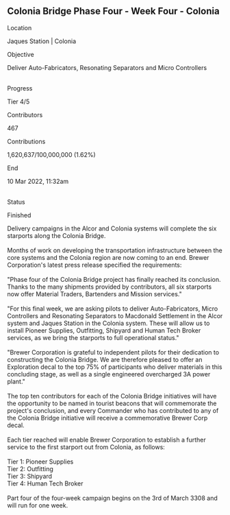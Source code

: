 ## Colonia Bridge Phase Four - Week Four - Colonia

Location

Jaques Station \| Colonia

Objective

Deliver Auto-Fabricators, Resonating Separators and Micro Controllers

\
Progress

Tier 4/5

Contributors

467

Contributions

1,620,637/100,000,000 (1.62%)

End

10 Mar 2022, 11:32am

\
Status

Finished

Delivery campaigns in the Alcor and Colonia systems will complete the
six starports along the Colonia Bridge.\
\
Months of work on developing the transportation infrastructure between
the core systems and the Colonia region are now coming to an end. Brewer
Corporation\'s latest press release specified the requirements:\
\
\"Phase four of the Colonia Bridge project has finally reached its
conclusion. Thanks to the many shipments provided by contributors, all
six starports now offer Material Traders, Bartenders and Mission
services.\"\
\
\"For this final week, we are asking pilots to deliver Auto-Fabricators,
Micro Controllers and Resonating Separators to Macdonald Settlement in
the Alcor system and Jaques Station in the Colonia system. These will
allow us to install Pioneer Supplies, Outfitting, Shipyard and Human
Tech Broker services, as we bring the starports to full operational
status.\"\
\
\"Brewer Corporation is grateful to independent pilots for their
dedication to constructing the Colonia Bridge. We are therefore pleased
to offer an Exploration decal to the top 75% of participants who deliver
materials in this concluding stage, as well as a single engineered
overcharged 3A power plant.\"\
\
The top ten contributors for each of the Colonia Bridge initiatives will
have the opportunity to be named in tourist beacons that will
commemorate the project\'s conclusion, and every Commander who has
contributed to any of the Colonia Bridge initiative will receive a
commemorative Brewer Corp decal.\
\
Each tier reached will enable Brewer Corporation to establish a further
service to the first starport out from Colonia, as follows:\
\
Tier 1: Pioneer Supplies\
Tier 2: Outfitting\
Tier 3: Shipyard\
Tier 4: Human Tech Broker\
\
Part four of the four-week campaign begins on the 3rd of March 3308 and
will run for one week.
